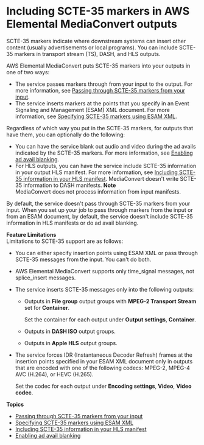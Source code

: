 # Including SCTE\-35 markers in AWS Elemental MediaConvert outputs<a name="including-scte-35-markers"></a>

SCTE\-35 markers indicate where downstream systems can insert other content \(usually advertisements or local programs\)\. You can include SCTE\-35 markers in transport stream \(TS\), DASH, and HLS outputs\.

AWS Elemental MediaConvert puts SCTE\-35 markers into your outputs in one of two ways:
+ The service passes markers through from your input to the output\. For more information, see [Passing through SCTE\-35 markers from your input](passing-through-scte-35-markers.md)\.
+ The service inserts markers at the points that you specify in an Event Signaling and Management \(ESAM\) XML document\. For more information, see [Specifying SCTE\-35 markers using ESAM XML](specifying-scte-35-markers-using-esam-xml.md)\.

Regardless of which way you put in the SCTE\-35 markers, for outputs that have them, you can optionally do the following:
+ You can have the service blank out audio and video during the ad avails indicated by the SCTE\-35 markers\. For more information, see [Enabling ad avail blanking](ad-avail-blanking.md)\.
+ For HLS outputs, you can have the service include SCTE\-35 information in your output HLS manifest\. For more information, see [Including SCTE\-35 information in your HLS manifest](including-scte-35-information-in-your-hls-manifest.md)\. MediaConvert doesn't write SCTE\-35 information to DASH manifests\.
**Note**  
MediaConvert does not process information from input manifests\.

By default, the service doesn't pass through SCTE\-35 markers from your input\. When you set up your job to pass through markers from the input or from an ESAM document, by default, the service doesn't include SCTE\-35 information in HLS manifests or do ad avail blanking\.

**Feature Limitations**  
Limitations to SCTE\-35 support are as follows:
+ You can either specify insertion points using ESAM XML or pass through SCTE\-35 messages from the input\. You can't do both\.
+ AWS Elemental MediaConvert supports only time\_signal messages, not splice\_insert messages\.
+ The service inserts SCTE\-35 messages only into the following outputs: 
  + Outputs in **File group** output groups with **MPEG\-2 Transport Stream** set for **Container**\. 

    Set the container for each output under **Output settings**, **Container**\.
  + Outputs in **DASH ISO** output groups\.
  + Outputs in **Apple HLS** output groups\.
+ The service forces IDR \(Instantaneous Decoder Refresh\) frames at the insertion points specified in your ESAM XML document only in outputs that are encoded with one of the following codecs: MPEG\-2, MPEG\-4 AVC \(H\.264\), or HEVC \(H\.265\)\. 

  Set the codec for each output under **Encoding settings**, **Video**, **Video codec**\.

**Topics**
+ [Passing through SCTE\-35 markers from your input](passing-through-scte-35-markers.md)
+ [Specifying SCTE\-35 markers using ESAM XML](specifying-scte-35-markers-using-esam-xml.md)
+ [Including SCTE\-35 information in your HLS manifest](including-scte-35-information-in-your-hls-manifest.md)
+ [Enabling ad avail blanking](ad-avail-blanking.md)